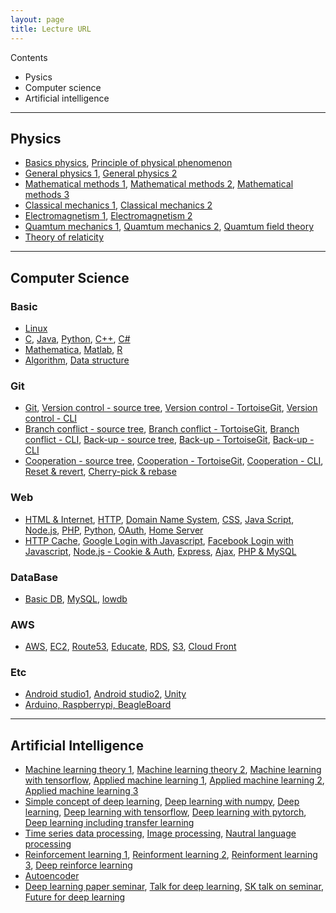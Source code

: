 ```yaml
---
layout: page
title: Lecture URL
---
```

Contents
- Pysics
- Computer science
- Artificial intelligence
<hr>



## Physics

- <a href='https://www.youtube.com/channel/UCmgRYMK5d65PbjN8qkjAUBA/playlists'>Basics physics</a>, <a href='https://www.youtube.com/playlist?list=PL9A47564559299240&feature=plcp'>Principle of physical phenomenon</a>
- <a href='https://www.youtube.com/playlist?list=PL64B5F3F1CE0810A7&feature=plcp'>General physics 1</a>, <a href='https://www.youtube.com/playlist?list=PL4D242F3BA8DD1153&feature=plcp'>General physics 2</a>
- <a href='https://www.youtube.com/playlist?list=PLF2319B301C23A64D&feature=plpp'>Mathematical methods 1</a>, <a href='https://www.youtube.com/playlist?list=PLSN_PltQeOyhynRBr2oYjq7Ts4c2C3LMH'>Mathematical methods 2</a>, <a href='https://www.youtube.com/playlist?list=PLFD724D6F9BC133E6&feature=plcp'>Mathematical methods 3</a>
- <a href='https://www.youtube.com/playlist?list=PL64B5F3F1CE0810A7&feature=plcp'>Classical mechanics 1</a>, <a href='https://www.youtube.com/playlist?list=PL4D242F3BA8DD1153&feature=plcp'>Classical mechanics 2</a>
- <a href='https://www.youtube.com/playlist?list=PLSN_PltQeOygYMgaiszAPg-_W783IDYqc'>Electromagnetism 1</a>, <a href='https://www.youtube.com/playlist?list=PLSN_PltQeOyhmU0BxXcav7zxfTSB3VcB_'>Electromagnetism 2</a>
- <a href='https://www.youtube.com/playlist?list=PLSN_PltQeOyj8D9X90HncuOrjyNdqp4wD'>Quamtum mechanics 1</a>, <a href='https://www.youtube.com/playlist?list=PLSN_PltQeOyhV9W-c7VvhwkTx9LuYqy9l'>Quamtum mechanics 2</a>, <a href='https://www.youtube.com/playlist?list=PLSN_PltQeOyj47rUKiSLjpQ_mVrhWAhJ9'>Quamtum field theory</a>
- <a href='https://www.youtube.com/playlist?list=PLx9iooiAr6WHa8sHIV1ORPJSj4JFWoF2X'>Theory of relaticity</a>
<hr>



## Computer Science

### Basic

- <a href='https://www.youtube.com/playlist?list=PLuHgQVnccGMBT57a9dvEtd6OuWpugF9SH'>Linux</a>
- <a href='https://www.youtube.com/playlist?list=PLRx0vPvlEmdDNHeulKC6JM25MmZVS_3nT'>C</a>, <a href='https://www.youtube.com/playlist?list=PLRx0vPvlEmdBjfCADjCc41aD4G0bmdl4R'>Java</a>, <a href='https://www.youtube.com/playlist?list=PLGPF8gvWLYyontH0PECIUFFUdvATXWQEL'>Python</a>, <a href=''>C++</a>, <a href=''>C#</a>
- <a href='https://www.youtube.com/playlist?list=PLU53e7oUT8pEbDM9pq_KiIjWwH0Y_-h4W'>Mathematica</a>, <a href=''>Matlab</a>, <a href='https://www.youtube.com/playlist?list=PLSEvxm6HLvZnH71B0UEWwEuUjKcAahYaz'>R</a>
- <a href='https://www.youtube.com/playlist?list=PLRx0vPvlEmdDHxCvAQS1_6XV4deOwfVrz'>Algorithm</a>, <a href='https://www.youtube.com/playlist?list=PLuHgQVnccGMDsWOOn_P0EmAWB8DArS3Fk'>Data structure</a>

### Git

- <a href='https://www.youtube.com/playlist?list=PLuHgQVnccGMCNJESahrVV-uYGMNYK_vMf'>Git</a>, <a href='https://www.youtube.com/playlist?list=PLuHgQVnccGMCejd1l8C8oyZSYQDtkMRAg'>Version control - source tree</a>, <a href='https://www.youtube.com/playlist?list=PLuHgQVnccGMAJNEeZuqT0equeiO19Rnb8'>Version control - TortoiseGit</a>, <a href='https://www.youtube.com/playlist?list=PLuHgQVnccGMATJK16UJ9Fjay0ozrSZKiI'>Version control - CLI</a>
- <a href='https://www.youtube.com/playlist?list=PLuHgQVnccGMCWlMygyYg9XjCIjESUbW4b'>Branch conflict - source tree</a>, <a href='https://www.youtube.com/playlist?list=PLuHgQVnccGMDGeVxPyzqs3_Gl-PY8hZu_'>Branch conflict - TortoiseGit</a>, <a href='https://www.youtube.com/playlist?list=PLuHgQVnccGMDU5eAzOz2dZ9KXJF6dkNg3'>Branch conflict - CLI</a>, <a href='https://www.youtube.com/playlist?list=PLuHgQVnccGMDjSIM2YwqKB2NLX2DF98CZ'>Back-up - source tree</a>, <a href='https://www.youtube.com/playlist?list=PLuHgQVnccGMA-hn2E3T7_WVC5iEQ-wotv'>Back-up - TortoiseGit</a>, <a href='https://www.youtube.com/playlist?list=PLuHgQVnccGMBJr3eVXGvYHDvGNcogEy7v'>Back-up - CLI</a>
- <a href='https://www.youtube.com/playlist?list=PLuHgQVnccGMCeAdpRidv18VRVS8mqzFdS'>Cooperation - source tree</a>, <a href='https://www.youtube.com/playlist?list=PLuHgQVnccGMD5s1GzHB2FlZKLOUS5TeRp'>Cooperation - TortoiseGit</a>, <a href='https://www.youtube.com/playlist?list=PLuHgQVnccGMA4LgLoH07e7uEbRbi92Dd2'>Cooperation - CLI</a>, <a href='https://www.youtube.com/playlist?list=PLuHgQVnccGMAvTJlPGzizAkyqXfZ9IyY8'>Reset & revert</a>, <a href='https://www.youtube.com/playlist?list=PLuHgQVnccGMAb_nOiego7BqfKTRcXsUrB'>Cherry-pick & rebase</a>

### Web

- <a href='https://www.youtube.com/playlist?list=PLuHgQVnccGMDZP7FJ_ZsUrdCGH68ppvPb'>HTML & Internet</a>, <a href='https://www.youtube.com/playlist?list=PLuHgQVnccGMBd-v_DjNm61EBaDpYZSV1Z'>HTTP</a>, <a href='https://www.youtube.com/playlist?list=PLuHgQVnccGMCI75J-rC8yZSVGZq3gYsFp'>Domain Name System</a>, <a href='https://www.youtube.com/playlist?list=PLuHgQVnccGMAnWgUYiAW2cTzSBywFO75B'>CSS</a>, <a href='https://www.youtube.com/playlist?list=PLuHgQVnccGMBB348PWRN0fREzYcYgFybf'>Java Script</a>, <a href='https://www.youtube.com/playlist?list=PLuHgQVnccGMA9QQX5wqj6ThK7t2tsGxjm'>Node.js<a>, <a href='https://www.youtube.com/playlist?list=PLuHgQVnccGMAMMNByX8Bf1BkVrShBhj1I'>PHP</a>, <a href='https://www.youtube.com/playlist?list=PLuHgQVnccGMDMxfZEpLbzHPZUEwObEaZq'>Python</a>, <a href='https://www.youtube.com/playlist?list=PLuHgQVnccGMA4guyznDlykFJh28_R08Q-'>OAuth</a>, <a href='https://www.youtube.com/playlist?list=PLuHgQVnccGMA52uRBmSwqcvtI5IMoFclJ'>Home Server</a>
- <a href='https://www.youtube.com/playlist?list=PLuHgQVnccGMAM6VAWEKtaUnvzePCxnUVo'>HTTP Cache</a>, <a href='https://www.youtube.com/playlist?list=PLuHgQVnccGMDIS9KwExvFLTJDGKRDb77R'>Google Login with Javascript</a>, <a href='https://www.youtube.com/playlist?list=PLuHgQVnccGMDCFBNG3boPfI_g_9tleMvA'>Facebook Login with Javascript</a>, <a href='https://www.youtube.com/playlist?list=PLuHgQVnccGMDo8561VLWTZox8Zs3K7K_m'>Node.js - Cookie & Auth</a>, <a href='https://www.youtube.com/playlist?list=PLuHgQVnccGMAGOQu8CBDO9hn-FXFmm4Wp'>Express</a>, <a href='https://www.youtube.com/playlist?list=PLuHgQVnccGMA9-1PvblBehoGg7Pu1lg6q'>Ajax</a>, <a href='https://www.youtube.com/playlist?list=PLuHgQVnccGMA5836CvWfieEQy0T0ov6Jh'>PHP & MySQL</a>
  
### DataBase

- <a href='https://www.youtube.com/playlist?list=PLuHgQVnccGMBe0848t2_ZUgFNJdanOA_I'>Basic DB</a>, <a href='https://www.youtube.com/playlist?list=PLuHgQVnccGMCgrP_9HL3dAcvdt8qOZxjW'>MySQL</a>, <a href='https://www.youtube.com/playlist?list=PLuHgQVnccGMBy7UdMzqj-YsyaM1Gc7SQT'>lowdb</a>

### AWS
- <a href='https://www.youtube.com/playlist?list=PLuHgQVnccGMDNWIEgnXjaZ3jgbIo5zQGi'>AWS</a>, <a href='https://www.youtube.com/playlist?list=PLuHgQVnccGMC5AYnBg8ffg5utOLwEj4fZ'>EC2</a>, <a href='https://www.youtube.com/playlist?list=PLuHgQVnccGMCas8a4f0uIg5X4uERoG6gb'>Route53</a>, <a href='https://www.youtube.com/playlist?list=PLuHgQVnccGMAp9YSO2J5VBWLJewTPn_0_'>Educate</a>, <a href='https://www.youtube.com/playlist?list=PLuHgQVnccGMBtHZf9Nt1SSlANoRi5cbOw'>RDS</a>, <a href='https://www.youtube.com/playlist?list=PLuHgQVnccGMCFHj64mNZxlbeNWOYUpua4'>S3</a>, <a href='https://www.youtube.com/playlist?list=PLuHgQVnccGMDMQ1my6bVT-BPoo0LvnQMa'>Cloud Front</a>

### Etc
- <a href='https://www.youtube.com/playlist?list=PLRx0vPvlEmdB6sCgj_jubp8KPb1ni0VOC'>Android studio1</a>, <a href='https://www.youtube.com/playlist?list=PLRx0vPvlEmdD862e43ADbvDeGPUZKDuqL'>Android studio2</a>, <a href='https://www.youtube.com/playlist?list=PLRx0vPvlEmdAfwnKLSdcKUCwZHWcv1aVc'>Unity</a>
- <a href='https://www.youtube.com/playlist?list=PLf8roV9OYDiHCOrnXIlbrzbeQ0pJsaH8v'>Arduino, Raspberrypi, BeagleBoard</a>
<hr>



## Artificial Intelligence

- <a href='https://www.youtube.com/playlist?list=PLbhbGI_ppZISMV4tAWHlytBqNq1-lb8bz'>Machine learning theory 1</a>, <a href='https://www.youtube.com/playlist?list=PLbhbGI_ppZIRPeAjprW9u9A46IJlGFdLn'>Machine learning theory 2</a>, <a href='https://www.youtube.com/playlist?list=PLRx0vPvlEmdAbnmLH9yh03cw9UQU_o7PO'>Machine learning with tensorflow</a>, <a href='https://www.youtube.com/playlist?list=PLBXuLgInP-5m_vn9ycXHRl7hlsd1huqmS'>Applied machine learning 1</a>, <a href='https://www.youtube.com/playlist?list=PLVNY1HnUlO241gILgQloWAs0xrrkqQfKe'>Applied machine learning 2</a>, <a href='https://www.youtube.com/playlist?list=PL-xmlFOn6TULrmwkXjRCDAas0ixd_NtyK'>Applied machine learning 3</a>
- <a href='https://www.youtube.com/playlist?list=PLIsZjwy2fs1-5czElfcOe16dGGGBQ6PUM'>Simple concept of deep learning</a>, <a href='https://www.youtube.com/watch?v=-JWv0ed9R5g&list=PLsS-TVNjbU7clDOjpAZKud3uG8APHDq_M&index=2&t=0s'>Deep learning with numpy</a>, <a href='https://www.youtube.com/playlist?list=PLlMkM4tgfjnLSOjrEJN31gZATbcj_MpUm'>Deep learning</a>, <a href='https://www.youtube.com/playlist?list=PLQ28Nx3M4Jrguyuwg4xe9d9t2XE639e5C'>Deep learning with tensorflow</a>, <a href='https://www.youtube.com/watch?v=7eldOrjQVi0&list=PLQ28Nx3M4JrhkqBVIXg-i5_CVVoS1UzAv'>Deep learning with pytorch</a>, <a href='https://www.youtube.com/playlist?list=PLS8gIc2q83OjStGjdTF2LZtc0vefCAbnX'>Deep learning including transfer learning</a>
- <a href='https://www.youtube.com/playlist?list=PLxmi9rDs4EYo65U39vp_Y_J7AJh43cCC_'>Time series data processing</a>, <a href='https://www.youtube.com/playlist?list=PL1Kb3QTCLIVtyOuMgyVgT-OeW0PYXl3j5'>Image processing</a>, <a href='https://www.youtube.com/playlist?list=PLVNY1HnUlO26qqZznHVWAqjS1fWw0zqnT'>Nautral language processing</a>
- <a href='https://www.youtube.com/playlist?list=PLlMkM4tgfjnKsCWav-Z2F-MMFRx-2gMGG'>Reinforcement learning 1</a>, <a href='https://www.youtube.com/playlist?list=PLXziV1DL41ognSWZBuRNigZWdezlisyic'>Reinforment learning 2</a>, <a href='https://www.youtube.com/playlist?list=PLpRS2w0xWHTcTZyyX8LMmtbcMXpd3s4TU'>Reinforment learning 3</a>, <a href='https://www.youtube.com/playlist?list=PLpRS2w0xWHTcxz2Oj8yVOKrJJBiPCpl-a'>Deep reinforce learning</a>
- <a href='https://www.youtube.com/playlist?list=PLCsGBQ3i2iIWOssGekIwgic0DxmDA9-ya'>Autoencoder</a></li>
- <a href='https://www.youtube.com/playlist?list=PLlMkM4tgfjnJhhd4wn5aj8fVTYJwIpWkS'>Deep learning paper seminar</a>, <a href='https://www.youtube.com/playlist?list=PL0oFI08O71gKEXITQ7OG2SCCXkrtid7Fq'>Talk for deep learning</a>, <a href='https://www.youtube.com/playlist?list=PLhGeMZBOfrVxy65faz3tsoixEJforU2e-'>SK talk on seminar</a>, <a href='https://www.youtube.com/playlist?list=PLPZxAIaT7oTjX6FtwoOylYjiOTsb8HXje'>Future for deep learning</a>


